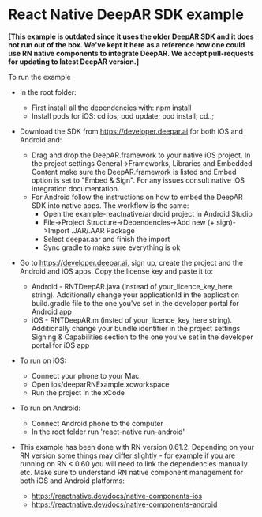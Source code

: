 # React Native DeepAR SDK example

**[This example is outdated since it uses the older DeepAR SDK and it does not run out of the box. We've kept it here as a reference how one could use RN native components to integrate DeepAR. We accept pull-requests for updating to latest DeepAR version.]**

To run the example
* In the root folder:
    - First install all the dependencies with: npm install
    - Install pods for iOS: cd ios; pod update; pod install; cd..;

* Download the SDK from https://developer.deepar.ai for both iOS and Android and:
    - Drag and drop the DeepAR.framework to your native iOS project. In the project settings General->Frameworks, Libraries and Embedded Content make sure the DeepAR.framework is listed and Embed option is set  to "Embed & Sign". For any issues consult native iOS integration documentation.
    - For Android follow the instructions on how to embed the DeepAR SDK into native apps. The workflow is the same:
        + Open the example-reactnative/android project in Android Studio
        + File->Project Structure->Dependencies->Add new (+ sign)->Import .JAR/.AAR Package
        + Select deepar.aar and finish the import
        + Sync gradle to make sure everything is ok

* Go to https://developer.deepar.ai, sign up, create the project and the Android and iOS apps. Copy the license key and paste it to:
    - Android -  RNTDeepAR.java (instead of your_licence_key_here string). Additionally change your applicationId in the application build.gradle file to the one you've set in the developer portal for Android app
    - iOS - RNTDeepAR.m (insted of your_licence_key_here string). Additionally change your bundle identifier in the project settings Signing & Capabilities section to the one you've set in the  developer portal for iOS app

* To run on iOS:
    - Connect your phone to your Mac.
    - Open ios/deeparRNExample.xcworkspace 
    - Run the project in the xCode

* To run on Android:
    - Connect Android phone to the computer
    - In the root folder run 'react-native run-android'

* This example has been done with RN version 0.61.2. Depending on your RN version some things may differ slightly - for example if you are running on RN < 0.60 you will need to link the dependencies manually etc. Make sure to understand RN native component management for both iOS and Android platforms:
    - https://reactnative.dev/docs/native-components-ios
    - https://reactnative.dev/docs/native-components-android

